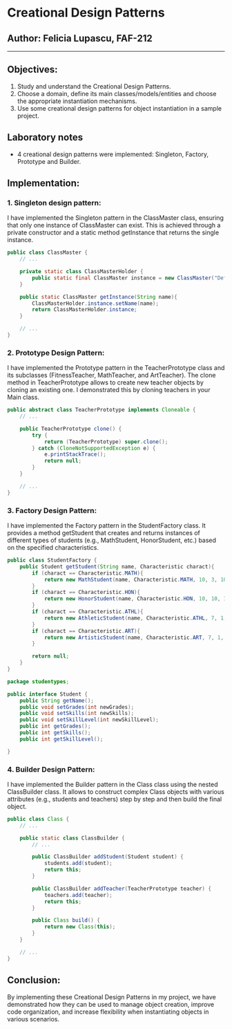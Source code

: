 # Creational Design Patterns


## Author: Felicia Lupascu, FAF-212

----

## Objectives:
1. Study and understand the Creational Design Patterns.
2. Choose a domain, define its main classes/models/entities and choose the appropriate instantiation mechanisms.
3. Use some creational design patterns for object instantiation in a sample project.

## Laboratory notes


* 4 creational design patterns were implemented: Singleton, Factory, Prototype and Builder.

## Implementation:

### 1. Singleton design pattern:
<p>I have implemented the Singleton pattern in the ClassMaster class, ensuring that only one instance of ClassMaster can exist. This is achieved through a private constructor and a static method getInstance that returns the single instance. </p>

``````java
public class ClassMaster {
    // ...

    private static class ClassMasterHolder {
        public static final ClassMaster instance = new ClassMaster("Default name");
    }

    public static ClassMaster getInstance(String name){
        ClassMasterHolder.instance.setName(name);
        return ClassMasterHolder.instance;
    }

    // ...
}
``````


### 2. Prototype Design Pattern:
<p> I have implemented the Prototype pattern in the TeacherPrototype class and its subclasses (FitnessTeacher, MathTeacher, and ArtTeacher). The clone method in TeacherPrototype allows to create new teacher objects by cloning an existing one. I demonstrated this by cloning teachers in your Main class. </p>

``````java
public abstract class TeacherPrototype implements Cloneable {
    // ...

    public TeacherPrototype clone() {
        try {
            return (TeacherPrototype) super.clone();
        } catch (CloneNotSupportedException e) {
            e.printStackTrace();
            return null;
        }
    }

    // ...
}
``````

### 3. Factory Design Pattern:
<p>I have implemented the Factory pattern in the StudentFactory class. It provides a method getStudent that creates and returns instances of different types of students (e.g., MathStudent, HonorStudent, etc.) based on the specified characteristics. </p>

``````java
public class StudentFactory {
    public Student getStudent(String name, Characteristic charact){
        if (charact == Characteristic.MATH){
            return new MathStudent(name, Characteristic.MATH, 10, 3, 100);
        }
        if (charact == Characteristic.HON){
            return new HonorStudent(name, Characteristic.HON, 10, 10, 100);
        }
        if (charact == Characteristic.ATHL){
            return new AthleticStudent(name, Characteristic.ATHL, 7, 1, 90);
        }
        if (charact == Characteristic.ART){
            return new ArtisticStudent(name, Characteristic.ART, 7, 1, 100);
        }

        return null;
    }
}
``````

``````java
package studentypes;

public interface Student {
    public String getName();
    public void setGrades(int newGrades);
    public void setSkills(int newSkills);
    public void setSkillLevel(int newSkillLevel);
    public int getGrades();
    public int getSkills();
    public int getSkillLevel();

}
``````


### 4. Builder Design Pattern:

<p>I have implemented the Builder pattern in the Class class using the nested ClassBuilder class. It allows  to construct complex Class objects with various attributes (e.g., students and teachers) step by step and then build the final object. </p>

``````java
public class Class {
    // ...

    public static class ClassBuilder {
        // ...

        public ClassBuilder addStudent(Student student) {
            students.add(student);
            return this;
        }

        public ClassBuilder addTeacher(TeacherPrototype teacher) {
            teachers.add(teacher);
            return this;
        }

        public Class build() {
            return new Class(this);
        }
    }

    // ...
}
``````

## Conclusion:

By implementing these Creational Design Patterns in my project, we have demonstrated how they can be used to manage object creation, improve code organization, and increase flexibility when instantiating objects in various scenarios.
